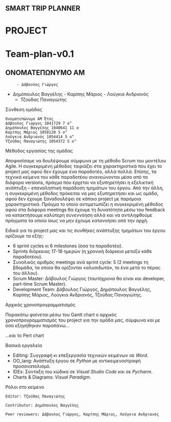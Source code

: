 ## SMART TRIP PLANNER

# PROJECT

# Team-plan-v0.1


## ΟΝΟΜΑΤΕΠΩΝΥΜΟ ΑΜ

         - Δάβουλος Γιώργος
- Δημόπουλος Βαγγέλης
            - Καρίπης Μάριος
      - Λούγκια Ανδριανός
   - Τζούδας Παναγιώτης


Σύνθεση ομάδας

```
Ονοματεπώνυμο ΑΜ Έτος
Δάβουλος Γιώργος 1041729 7 ο^
Δημόπουλος Βαγγέλης 1040641 11 ο
Καρίπης Μάριος 1058120 5 ο^
Λούγκια Ανδριανός 1054414 5 ο^
Τζούδας Παναγιώτης 1054372 5 ο^
```
Μέθοδος εργασίας της ομάδας

Αποφασίσαμε να δουλέψουμε σύμφωνα με τη μέθοδο Scrum του μοντέλου Agile. Η συγκεκριμένη μέθοδος
ταιριάζει στα χαρακτηριστικά που έχει το project μας αφού δεν έχουμε ένα παραδοτέο, αλλά πολλά. Επίσης,
τα τεχνικά κείμενα του κάθε παραδοτέου ανανεώνονται μέσα από τα διάφορα versions, πράγμα που
έρχεται να εξυπηρετήσει η εξελικτική ανάπτυξη – επαναληπτική παράδοση τμημάτων του έργου. Από την
άλλη, η συγκεκριμένη μέθοδος πρόκειται να μας εξυπηρετήσει και ως ομάδα, αφού δεν έχουμε
ξαναδουλέψει σε κάποιο project με παρόμοια χαρακτηριστικά. Πράγμα το οποίο αντιμετωπίζει η
συγκεκριμένη μέθοδος αφού στα διάφορα meetings θα έχουμε τη δυνατότητα μέσω του feedback να
κατακτήσουμε καλύτερη συνεννόηση αλλά και να αντιληφθούμε πράγματα τα οποία ίσως να μην έχουμε
κατανοήσει από την αρχή.

Ειδικά για το project μας και τις συνθήκες ανάπτυξης τμημάτων του έργου ορίζουμε τα εξής:

- 6 sprint cycles κι 6 milestones (όσα τα παραδοτέα).
- Sprints διάρκειας 17-18 ημερών (η χρονική διάρκεια μεταξύ κάθε παραδοτέου).
- Συνολικός αριθμός meetings ανά sprint cycle: 5 (2 meetings τη βδομάδα, τα οποία θα ορίζονται
    «αλυσιδωτά», το ένα μετά το πέρας του άλλου).
- Scrum Master: Δάβουλος Γιώργος (ταυτόχρονα θα είναι και developer, part-time Scrum Master).
- Development Team: Δάβουλος Γιώργος, Δημόπουλος Βαγγέλης, Καρίπης Μάριος, Λούγκια
    Ανδριανός, Τζούδας Παναγιώτης.

Αρχικός χρονοπρογραμματισμός

Παρακάτω φαίνεται μέσω του Gantt chart ο αρχικός χρονοπρογραμματισμός του project για την ομάδα
μας, σύμφωνα και με όσα εξηγήθηκαν παραπάνω...


...και το Pert chart

Βασικά εργαλεία

- Editing: Συγγραφή κι επεξεργασία τεχνικών κειμένων σε _Word_.
- OO_lang: Ανάπτυξη έργου σε _Python_ με αντικειμενοστραφή προσανατολισμό.
- IDEs: Σύνταξη του κώδικα σε _Visual Studio Code_ και σε _Pycharm_.
- Charts & Diagrams: _Visual Paradigm_.

Ρόλοι στο κείμενο

```
Editor: Τζούδας Παναγιώτης
```
```
Contributor: Δημόπουλος Βαγγέλης
```
```
Peer reviewers: Δάβουλος Γιώργος, Καρίπης Μάριος, Λούγκια Ανδριανός
```


